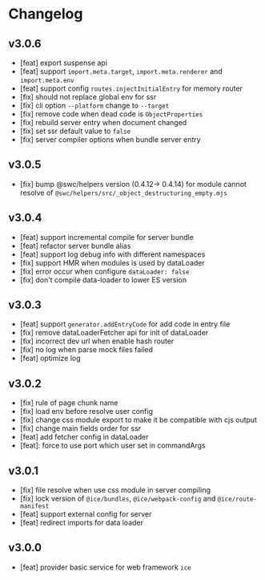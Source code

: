 # Changelog

## v3.0.6

- [feat] export suspense api
- [feat] support `import.meta.target`, `import.meta.renderer` and `import.meta.env`
- [feat] support config `routes.injectInitialEntry` for memory router
- [fix] should not replace global env for ssr
- [fix] cli option `--platform` change to `--target`
- [fix] remove code when dead code is `ObjectProperties`
- [fix] rebuild server entry when document changed
- [fix] set ssr default value to `false`
- [fix] server compiler options when bundle server entry

## v3.0.5

- [fix] bump @swc/helpers version (0.4.12-> 0.4.14) for module cannot resolve of `@swc/helpers/src/_object_destructuring_empty.mjs`

## v3.0.4

- [feat] support incremental compile for server bundle
- [feat] refactor server bundle alias
- [feat] support log debug info with different namespaces
- [fix] support HMR when modules is used by dataLoader
- [fix] error occur when configure `dataLoader: false`
- [fix] don't compile data-loader to lower ES version

## v3.0.3

- [feat] support `generator.addEntryCode` for add code in entry file
- [fix] remove dataLoaderFetcher api for init of dataLoader
- [fix] incorrect dev url when enable hash router
- [fix] no log when parse mock files failed
- [feat] optimize log

## v3.0.2

- [fix] rule of page chunk name
- [fix] load env before resolve user config
- [fix] change css module export to make it be compatible with cjs output
- [fix] change main fields order for ssr
- [feat] add fetcher config in dataLoader
- [feat]: force to use port which user set in commandArgs

## v3.0.1

- [fix] file resolve when use css module in server compiling
- [fix] lock version of `@ice/bundles`, `@ice/webpack-config` and `@ice/route-manifest`
- [feat] support external config for server
- [feat] redirect imports for data loader

## v3.0.0

- [feat] provider basic service for web framework `ice`

